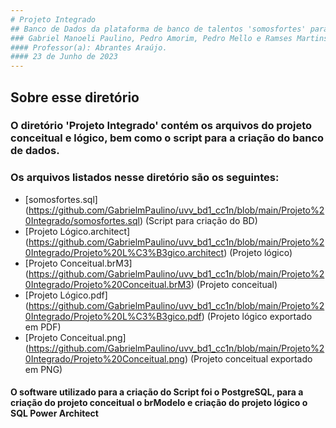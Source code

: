 ```yaml
---
# Projeto Integrado
## Banco de Dados da plataforma de banco de talentos 'somosfortes' para a empresa Fortes Engenharia.
### Gabriel Manoeli Paulino, Pedro Amorim, Pedro Mello e Ramses Martins.                                      
#### Professor(a): Abrantes Araújo.
#### 23 de Junho de 2023
---
```

## Sobre esse diretório
### O diretório 'Projeto Integrado' contém os arquivos do projeto conceitual e lógico, bem como o script para a criação do banco de dados.

### Os arquivos listados nesse diretório são os seguintes:

- [somosfortes.sql] (https://github.com/GabrielmPaulino/uvv_bd1_cc1n/blob/main/Projeto%20Integrado/somosfortes.sql) (Script para criação do BD)
- [Projeto Lógico.architect] (https://github.com/GabrielmPaulino/uvv_bd1_cc1n/blob/main/Projeto%20Integrado/Projeto%20L%C3%B3gico.architect) (Projeto lógico)
- [Projeto Conceitual.brM3] (https://github.com/GabrielmPaulino/uvv_bd1_cc1n/blob/main/Projeto%20Integrado/Projeto%20Conceitual.brM3) (Projeto conceitual)
- [Projeto Lógico.pdf] (https://github.com/GabrielmPaulino/uvv_bd1_cc1n/blob/main/Projeto%20Integrado/Projeto%20L%C3%B3gico.pdf) (Projeto lógico exportado em PDF)
- [Projeto Conceitual.png] (https://github.com/GabrielmPaulino/uvv_bd1_cc1n/blob/main/Projeto%20Integrado/Projeto%20Conceitual.png) (Projeto conceitual exportado em PNG)

#### O software utilizado para a criação do Script foi o PostgreSQL, para a criação do projeto conceitual o brModelo e criação do projeto lógico o SQL Power Architect

